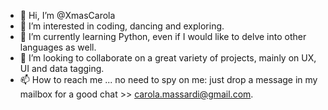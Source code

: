 - 👋 Hi, I’m @XmasCarola
- 👀 I’m interested in coding, dancing and exploring.
- 🌱 I’m currently learning Python, even if I would like to delve into other languages as well. 
- 💞️ I’m looking to collaborate on a great variety of projects, mainly on UX, UI and data tagging.
- 📫 How to reach me ... no need to spy on me: just drop a message in my mailbox for a good chat >> carola.massardi@gmail.com.

<!---
XmasCarola/XmasCarola is a ✨ special ✨ repository because its `README.md` (this file) appears on your GitHub profile.
You can click the Preview link to take a look at your changes.
--->
